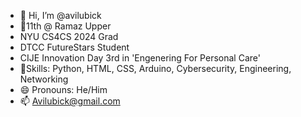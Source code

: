 - 👋 Hi, I’m @avilubick
- 📙11th @ Ramaz Upper
- NYU CS4CS 2024 Grad
- DTCC FutureStars Student
- CIJE Innovation Day 3rd in 'Engenering For Personal Care'
- 🎯Skills: Python, HTML, CSS, Arduino, Cybersecurity, Engineering, Networking
- 😄 Pronouns: He/Him
- 📫 Avilubick@gmail.com



<!---
avilubick/avilubick is a ✨ special ✨ repository because its `README.md` (this file) appears on your GitHub profile.
You can click the Preview link to take a look at your changes.
--->
